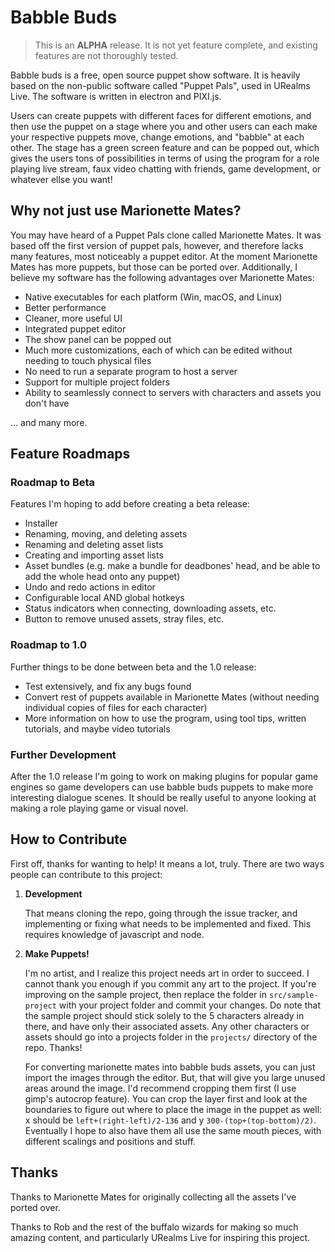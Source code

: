 # Babble Buds

> This is an **ALPHA** release. It is not yet feature complete, and existing features are not thoroughly tested. 

Babble buds is a free, open source puppet show software. It is heavily based on the non-public software called "Puppet Pals", used in URealms Live. The software is written in electron and PIXI.js.

Users can create puppets with different faces for different emotions, and then use the puppet on a stage where you and other users can each make your respective puppets move, change emotions, and "babble" at each other. The stage has a green screen feature and can be popped out, which gives the users tons of possibilities in terms of using the program for a role playing live stream, faux video chatting with friends, game development, or whatever ellse you want! 

## Why not just use Marionette Mates?

You may have heard of a Puppet Pals clone called Marionette Mates. It was based off the first version of puppet pals, however, and therefore lacks many features, most noticeably a puppet editor. At the moment Marionette Mates has more puppets, but those can be ported over. Additionally, I believe my software has the following advantages over Marionette Mates:

- Native executables for each platform (Win, macOS, and Linux)
- Better performance
- Cleaner, more useful UI
- Integrated puppet editor
- The show panel can be popped out
- Much more customizations, each of which can be edited without needing to touch physical files
- No need to run a separate program to host a server
- Support for multiple project folders
- Ability to seamlessly connect to servers with characters and assets you don't have

... and many more. 

## Feature Roadmaps

### Roadmap to Beta

Features I'm hoping to add before creating a beta release:

- Installer
- Renaming, moving, and deleting assets
- Renaming and deleting asset lists
- Creating and importing asset lists
- Asset bundles (e.g. make a bundle for deadbones' head, and be able to add the whole head onto any puppet)
- Undo and redo actions in editor
- Configurable local AND global hotkeys
- Status indicators when connecting, downloading assets, etc.
- Button to remove unused assets, stray files, etc.

### Roadmap to 1.0

Further things to be done between beta and the 1.0 release:

- Test extensively, and fix any bugs found
- Convert rest of puppets available in Marionette Mates (without needing individual copies of files for each character)
- More information on how to use the program, using tool tips, written tutorials, and maybe video tutorials

### Further Development

After the 1.0 release I'm going to work on making plugins for popular game engines so game developers can use babble buds puppets to make more interesting dialogue scenes. It should be really useful to anyone looking at making a role playing game or visual novel. 

## How to Contribute

First off, thanks for wanting to help! It means a lot, truly. There are two ways people can contribute to this project:

1. **Development**

	That means cloning the repo, going through the issue tracker, and implementing or fixing what needs to be implemented and fixed. This requires knowledge of javascript and node. 

2. **Make Puppets!**

	I'm no artist, and I realize this project needs art in order to succeed. I cannot thank you enough if you commit any art to the project. If you're improving on the sample project, then replace the folder in `src/sample-project` with your project folder and commit your changes. Do note that the sample project should stick solely to the 5 characters already in there, and have only their associated assets. Any other characters or assets should go into a projects folder in  the `projects/` directory of the repo. Thanks!

	For converting marionette mates into babble buds assets, you can just import the images through the editor. But, that will give you large unused areas around the image. I'd recommend cropping them first (I use gimp's autocrop feature). You can crop the layer first and look at the boundaries to figure out where to place the image in the puppet as well: x should be `left+(right-left)/2-136` and y `300-(top+(top-bottom)/2)`. Eventually I hope to also have them all use the same mouth pieces, with different scalings and positions and stuff. 

## Thanks

Thanks to Marionette Mates for originally collecting all the assets I've ported over. 

Thanks to Rob and the rest of the buffalo wizards for making so much amazing content, and particularly URealms Live for inspiring this project. 
